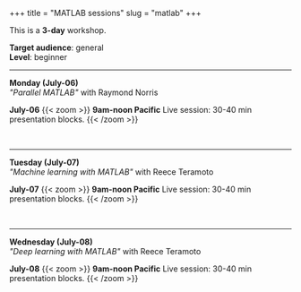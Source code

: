 +++
title = "MATLAB sessions"
slug = "matlab"
+++

This is a **3-day** workshop.

<!-- **Course plan**: -->

**Target audience**: general  
**Level**: beginner

<!-- **Prerequisites**:  -->

<!-- **Software**: -->

---

**Monday (July-06)**  
*"Parallel MATLAB"* with Raymond Norris
<!-- will need guest accounts on Cedar + reservation for this session -->

**July-06**
{{< zoom >}}
<b>9am-noon Pacific</b>
Live session: 30-40 min presentation blocks.
{{< /zoom >}}

&nbsp;<br>

---

**Tuesday (July-07)**  
*"Machine learning with MATLAB"* with Reece Teramoto

**July-07**
{{< zoom >}}
<b>9am-noon Pacific</b>
Live session: 30-40 min presentation blocks.
{{< /zoom >}}

&nbsp;<br>

---

**Wednesday (July-08)**  
*"Deep learning with MATLAB"* with Reece Teramoto

**July-08**
{{< zoom >}}
<b>9am-noon Pacific</b>
Live session: 30-40 min presentation blocks.
{{< /zoom >}}
